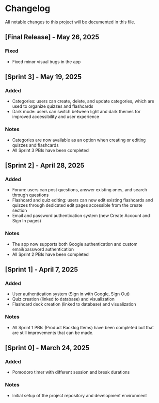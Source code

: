 # Changelog

All notable changes to this project will be documented in this file.

## [Final Release] - May 26, 2025
### Fixed
- Fixed minor visual bugs in the app

## [Sprint 3] - May 19, 2025
### Added
- Categories: users can create, delete, and update categories, which are used to organize quizzes and flashcards
- Dark mode: users can switch between light and dark themes for improved accessibility and user experience

### Notes
- Categories are now available as an option when creating or editing quizzes and flashcards
- All Sprint 3 PBIs have been completed

## [Sprint 2] - April 28, 2025
### Added
- Forum: users can post questions, answer existing ones, and search through questions
- Flashcard and quiz editing: users can now edit existing flashcards and quizzes through dedicated edit pages accessible from the create section
- Email and password authentication system (new Create Account and Sign In pages)

### Notes
- The app now supports both Google authentication and custom email/password authentication
- All Sprint 2 PBIs have been completed

## [Sprint 1] - April 7, 2025
### Added
- User authentication system (Sign in with Google, Sign Out)
- Quiz creation (linked to database) and visualization
- Flashcard deck creation (linked to database) and visualization

### Notes
- All Sprint 1 PBIs (Product Backlog Items) have been completed but that are still improvements that can be made.

## [Sprint 0] - March 24, 2025
### Added
- Pomodoro timer with different session and break durations

### Notes
- Initial setup of the project repository and development environment
